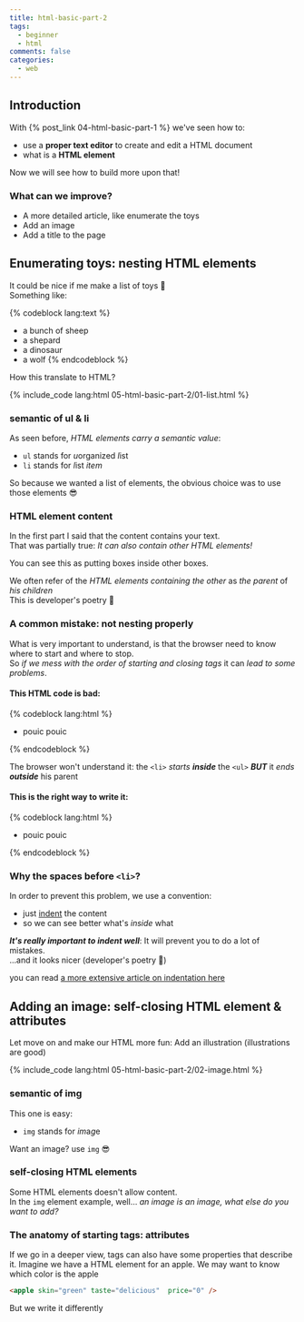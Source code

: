 ```yaml
---
title: html-basic-part-2
tags:
  - beginner
  - html
comments: false
categories:
  - web
---
```


## Introduction

With {% post_link 04-html-basic-part-1 %} we've seen how to:

- use a **proper text editor** to create and edit a HTML document
- what is a **HTML element**

Now we will see how to build more upon that!

<!-- more -->

### What can we improve?

- A more detailed article, like enumerate the toys
- Add an image
- Add a title to the page

<!-- 
https://gist.github.com/robedge/2044588
https://google.github.io/styleguide/htmlcssguide.html#Optional_Tags
https://leaverou.github.io/talks/intro/#slide90 
-->

## Enumerating toys: nesting HTML elements

<!-- Illustrations of toys -->

It could be nice if me make a list of toys 🐑  
Something like: 

[//]: # ( Don't use backtrick as it mess with further include_code )
{% codeblock lang:text %}
- a bunch of sheep
- a shepard
- a dinosaur
- a wolf
{% endcodeblock %}

How this translate to HTML?

{% include_code lang:html 05-html-basic-part-2/01-list.html %}

### semantic of ul & li

<!-- Illustrations of an HTML element containing other html elements -->

As seen before, *HTML elements carry a semantic value*:  

- `ul` stands for *u*organized *l*ist
- `li` stands for *l*ist *item*

So because we wanted a list of elements, the obvious choice was to use those elements 😎


### HTML element content

<!-- Illustrations box inside boxes -->

In the first part I said that the content contains your text.  
That was partially true: *It can also contain other HTML elements!*  

You can see this as putting boxes inside other boxes.

We often refer of the *HTML elements containing the other* as *the parent* of *his children*  
This is developer's poetry 🌈 

### A common mistake: not nesting properly

<!-- Illustrations of an HTML element overlapping another -->

What is very important to understand, is that the browser need to know where to start and where to stop.  
So *if we mess with the order of starting and closing tags* it can *lead to some problems*.

#### This HTML code is bad:

[//]: # ( Don't use backtrick as it mess with further include_code )
{% codeblock lang:html %}
<ul>
  <li>pouic pouic
</ul>
  </li>
{% endcodeblock %}

The browser won't understand it: 
the `<li>` *starts **inside*** the `<ul>` 
***BUT***
it *ends **outside*** his parent

#### This is the right way to write it:

[//]: # ( Don't use backtrick as it mess with further include_code )
{% codeblock lang:html %}
<ul>
  <li>pouic pouic</li>
</ul>
{% endcodeblock %}

### Why the spaces before `<li>`?

<!-- Illustration a rainbow of indentation -->

In order to prevent this problem, we use a convention:

  - just [indent](https://en.wikipedia.org/wiki/Indentation_style) the content
  - so we can see better what's *inside* what

***It's really important to indent well***: It will prevent you to do a lot of mistakes.  
…and it looks nicer (developer's poetry 🌈)

you can read [a more extensive article on indentation here](https://www.granneman.com/webdev/coding/formatting-and-indenting-your-html/)

## Adding an image: self-closing HTML element & attributes

<!-- Illustration ?? -->

Let move on and make our HTML more fun: Add an illustration (illustrations are good)

{% include_code lang:html 05-html-basic-part-2/02-image.html %}

### semantic of img

This one is easy:

- `img` stands for *im*a*g*e

Want an image? use `img` 😎

### self-closing HTML elements

<!-- Illustration an HTML who doesn't to have children -->

Some HTML elements doesn't allow content.  
In the `img` element example, well… *an image is an image, what else do you want to add?*

### The anatomy of starting tags: attributes

<!-- Illustration XRay of a tag -->

If we go in a deeper view, tags can also have some properties that describe it.
Imagine we have a HTML element for an apple. We may want to know which color is the apple


```html
<apple skin="green" taste="delicious"  price="0" />
```

But we write it differently 



<!-- 
#### about metadata

- all the informations that are evolving around the main datas
- words: author…
- images: camera lens, position 

-->

